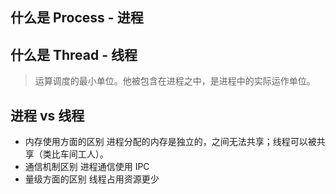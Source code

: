 ## 什么是 Process - 进程

## 什么是 Thread - 线程

> 运算调度的最小单位。他被包含在进程之中，是进程中的实际运作单位。

## 进程 vs 线程

- 内存使用方面的区别
进程分配的内存是独立的，之间无法共享；线程可以被共享（类比车间工人）。
- 通信机制区别
进程通信使用 IPC
- 量级方面的区别
线程占用资源更少